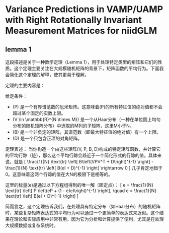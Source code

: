 # Variance Predictions in VAMP/UAMP with Right Rotationally Invariant Measurement Matrices for niidGLM



## lemma 1

这段描述是关于一种数学定理（Lemma 1），用于处理特定类型的矩阵和它们的性质。这个定理主要关注在大规模随机矩阵的背景下，矩阵函数的平均行为。下面我会简化这个定理的解释，使其更易于理解。

定理的主要内容是：

给定条件：

* (P) 是一个有界谱范数的厄米矩阵。这意味着(P)的所有特征值的绝对值都不会超过某个固定的实数上限。
* (V \in \mathbb{R}^{N \times M}) 是一个从Haar分布（一种在单位圆上均匀分布的随机矩阵分布）中选取的M列的子矩阵，这里M小于N。
* (B) 是一个非负定的矩阵，其谱范数（即最大特征值的绝对值）有一个上限。
* (D) 是一个只包含正项的对角矩阵。

定理表述： 当你构造一个由这些矩阵(V, P, B, D)构成的特定矩阵函数，并计算它的平均行踪（迹），那么这个平均行踪会趋近于一个简化形式的行踪的值。具体来说，就是 \[ \frac{1}{N} \text{tr} \left\[ B\left(VPV^T + D\right)^{-1} \right] - \frac{1}{N} \text{tr} \left\[ B(eI + D)^{-1} \right] \rightarrow 0 ] 几乎肯定地趋于0。这意味着这两个行踪的值在大N的极限下是相等的。

这里的标量(e)是通过以下方程组得到的唯一解（固定点）： \[ e = \frac{1}{N} \text{tr} \left\[ P \left(eP + (1 - e)eI\right)^{-1} \right], \quad e = \frac{1}{N} \text{tr} \left\[ B(eI + D)^{-1} \right] ]

简而言之，这个定理告诉我们，在处理具有特定分布（如Haar分布）的随机矩阵时，某些复杂矩阵表达式的平均行为可以通过一个更简单的表达式来近似。这个结果在理论和实际应用中非常有用，因为它为分析和计算提供了便利，尤其是在处理大规模数据或复杂系统时。





